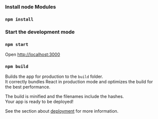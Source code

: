 
### Install node Modules

### `npm install`

### Start the development mode

### `npm start`

Open [http://localhost:3000](http://localhost:3000) 



### `npm build`

Builds the app for production to the `build` folder.\
It correctly bundles React in production mode and optimizes the build for the best performance.

The build is minified and the filenames include the hashes.\
Your app is ready to be deployed!

See the section about [deployment](https://facebook.github.io/create-react-app/docs/deployment) for more information.

